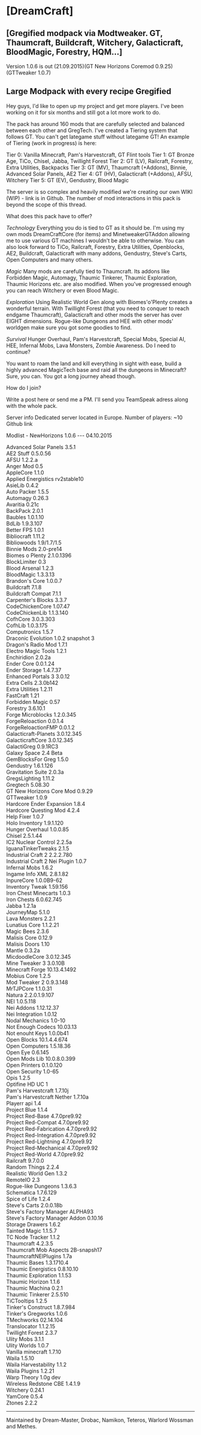 
[DreamCraft]
=

[Gregified modpack via Modtweaker. GT, Thaumcraft, Buildcraft, Witchery, Galacticraft, BloodMagic, Forestry, HQM...]
-


Version 1.0.6 is out (21.09.2015)(GT New Horizons Coremod 0.9.25) (GTTweaker 1.0.7)


Large Modpack with every recipe Gregified
-

Hey guys, I'd like to open up my project and get more players.
I've been working on it for six months and still got a lot more work to do.

The pack has around 160 mods that are carefully selected and balanced between each other and GregTech. I've created a Tiering system that follows GT. You can't get lategame stuff without lategame GT!
An example of Tiering (work in progress) is here:

Tier 0: Vanilla Minecraft, Pam's Harvestcraft, GT Flint tools
Tier 1: GT Bronze Age, TiCo, Chisel, Jabba, Twillight Forest
Tier 2: GT (LV), Railcraft, Forestry, Extra Utilities, Backpacks
Tier 3: GT (MV), Thaumcraft (+Addons), Binnie, Advanced Solar Panels, AE2
Tier 4: GT (HV), Galacticraft (+Addons), AFSU, Witchery
Tier 5: GT (EV), Gendustry, Blood Magic

The server is so complex and heavily modified we're creating our own WIKI (WIP) - link is in Github.
The number of mod interactions in this pack is beyond the scope of this thread.


What does this pack have to offer?

*Technology*
Everything you do is tied to GT as it should be. I'm using my own mods DreamCraftCore (for items) and MinetweakerGTAddon allowing me to use various GT machines I wouldn't be able to otherwise.
You can also look forward to TiCo, Railcraft, Forestry, Extra Utilities, Openblocks, AE2, Buildcraft, Galacticraft with many addons, Gendustry, Steve's Carts, Open Computers and many others.

*Magic*
Many mods are carefully tied to Thaumcraft. Its addons like Forbidden Magic, Automagy, Thaumic Tinkerer, Thaumic Exploration, Thaumic Horizons etc. are also modified.
When you've progressed enough you can reach Witchery or even Blood Magic.

*Exploration*
Using Realistic World Gen along with Biomes'o'Plenty creates a wonderful terrain. With Twillight Forest (that you need to conquer to reach endgame Thaumcraft), Galacticraft and other mods the server has over EIGHT dimensions.
Rogue-like Dungeons and HEE with other mods' worldgen make sure you got some goodies to find.

*Survival*
Hunger Overhaul, Pam's Harvestcraft, Special Mobs, Special AI, HEE, Infernal Mobs, Lava Monsters, Zombie Awareness. Do I need to continue?

You want to roam the land and kill everything in sight with ease, build a highly advanced MagicTech base and raid all the dungeons in Minecraft? Sure, you can. You got a long journey ahead though.


How do I join?


Write a post here or send me a PM.
I'll send you TeamSpeak adress along with the whole pack.


Server info
Dedicated server located in Europe.
Number of players: ~10
Github link


Modlist - NewHorizons 1.0.6 --- 04.10.2015

Advanced Solar Panels	3.5.1<BR>
AE2 Stuff	0.5.0.56<BR>
AFSU	1.2.2.a<BR>
Anger Mod	0.5<BR>
AppleCore	1.1.0<BR>
Applied Energistics	rv2stable10<BR>
AsieLib	0.4.2<BR>
Auto Packer	1.5.5<BR>
Automagy	0.26.3<BR>
Avaritia	0.21c<BR>
BackPack	2.0.1<BR>
Baubles	1.0.1.10<BR>
BdLib	1.9.3.107<BR>
Better FPS	1.0.1<BR>
Bibliocraft	1.11.2<BR>
Bibliowoods	1.9/1.7/1.5<BR>
Binnie Mods	2.0-pre14<BR>
Biomes o Plenty	2.1.0.1396<BR>
BlockLimiter	0.3<BR>
Blood Arsenal	1.2.3<BR>
BloodMagic	1.3.3.13<BR>
Brandon's Core	1.0.0.7<BR>
Buildcraft	7.1.8<BR>
Buildcraft Compat	7.1.1<BR>
Carpenter's Blocks	3.3.7<BR>
CodeChickenCore	1.07.47<BR>
CodeChickenLib	1.1.3.140<BR>
CofhCore	3.0.3.303<BR>
CofhLib	1.0.3.175<BR>
Computronics	1.5.7<BR>
Draconic Evolution	1.0.2 snapshot 3<BR>
Dragon's Radio Mod	1.7.1<BR>
Electro Magic Tools	1.2.1<BR>
Enchiridion 	2.0.2a<BR>
Ender Core	0.0.1.24<BR>
Ender Storage	1.4.7.37<BR>
Enhanced Portals 3	3.0.12<BR>
Extra Cells	2.3.0b142<BR>
Extra Utilities	1.2.11<BR>
FastCraft	1.21<BR>
Forbidden Magic	0.57<BR>
Forestry	3.6.10.1<BR>
Forge Microblocks	1.2.0.345<BR>
ForgeReloaction	0.0.1.4<BR>
ForgeReloactionFMP	0.0.1.2<BR>
Galacticraft-Planets	3.0.12.345<BR>
GalacticraftCore	3.0.12.345<BR>
GalactiGreg	0.9.1RC3<BR>
Galaxy Space	2.4 Beta<BR>
GemBlocksFor Greg	1.5.0<BR>
Gendustry	1.6.1.126<BR>
Gravitation Suite	2.0.3a<BR>
GregsLighting	1.11.2<BR>
Gregtech	5.08.30<BR>
GT New Horizons Core Mod	0.9.29<BR>
GTTweaker	1.0.9<BR>
Hardcore Ender Expansion	1.8.4<BR>
Hardcore Questing Mod	4.2.4<BR>
Help Fixer	1.0.7<BR>
Holo Inventory	1.9.1.120<BR>
Hunger Overhaul	1.0.0.85<BR>
Chisel	2.5.1.44<BR>
IC2 Nuclear Control	2.2.5a<BR>
IguanaTinkerTweaks	2.1.5<BR>
Industrial Craft 2	2.2.2.780<BR>
Industrial Craft 2 Nei Plugin	1.0.7<BR>
Infernal Mobs	1.6.2<BR>
Ingame Info XML	2.8.1.82<BR>
InpureCore	1.0.0B9-62<BR>
Inventory Tweak	1.59.156<BR>
Iron Chest Minecarts	1.0.3<BR>
Iron Chests	6.0.62.745<BR>
Jabba	1.2.1a<BR>
JourneyMap	5.1.0<BR>
Lava Monsters	2.2.1<BR>
Lunatius Core	1.1.2.21<BR>
Magic Bees	2.3.6<BR>
Malisis Core	0.12.9<BR>
Malisis Doors	1.10<BR>
Mantle	0.3.2a<BR>
MicdoodleCore	3.0.12.345<BR>
Mine Tweaker 3	3.0.10B<BR>
Minecraft Forge	10.13.4.1492<BR>
Mobius Core	1.2.5<BR>
Mod Tweaker 2	0.9.3.148<BR>
MrTJPCore	1.1.0.31<BR>
Natura	2.2.0.1.9.107<BR>
NEI	1.0.5.118<BR>
Nei Addons	1.12.12.37<BR>
Nei Integration	1.0.12<BR>
Nodal Mechanics	1.0-10<BR>
Not Enough Codecs	10.03.13<BR>
Not enouht Keys	1.0.0b41<BR>
Open Blocks	10.1.4.4.674<BR>
Open Computers	1.5.18.36<BR>
Open Eye	0.6.145<BR>
Open Mods Lib	10.0.8.0.399<BR>
Open Printers	0.1.0.120<BR>
Open Security	1.0-65<BR>
Opis	1.2.5<BR>
Optifine	HD UC 1<BR>
Pam's Harvestcraft	1.7.10j<BR>
Pam's Harvestcraft Nether	1.7.10a<BR>
Playerr api	1.4<BR>
Project Blue	1.1.4<BR>
Project Red-Base	4.7.0pre9.92<BR>
Project Red-Compat	4.7.0pre9.92<BR>
Project Red-Fabrication	4.7.0pre9.92<BR>
Project Red-Integration	4.7.0pre9.92<BR>
Project Red-Lightning	4.7.0pre9.92<BR>
Project Red-Mechanical	4.7.0pre9.92<BR>
Project Red-World	4.7.0pre9.92<BR>
Railcraft	9.7.0.0<BR>
Random Things	2.2.4<BR>
Realistic World Gen	1.3.2<BR>
RemoteIO	2.3<BR>
Rogue-like Dungeons	1.3.6.3<BR>
Schematica	1.7.6.129<BR>
Spice of Life	1.2.4<BR>
Steve's Carts	2.0.0.18b<BR>
Steve's Factory Manager	ALPHA93<BR>
Steve's Factory Manager Addon	0.10.16<BR>
Storage Drawers	1.6.2<BR>
Tainted Magic	1.1.5.7<BR>
TC Node Tracker	1.1.2<BR>
Thaumcraft	4.2.3.5<BR>
Thaumcraft Mob Aspects	2B-snapsh17<BR>
ThaumcraftNEIPlugins	1.7a<BR>
Thaumic Bases	1.3.1710.4<BR>
Thaumic Energistics	0.8.10.10<BR>
Thaumic Exploration	1.1.53<BR>
Thaumic Horizon	1.1.6<BR>
Thaumic Machina	0.2.1<BR>
Thaumic Tinkerer	2.5.510<BR>
TiCTooltips	1.2.5<BR>
Tinker's Construct	1.8.7.984<BR>
Tinker's Gregworks	1.0.6<BR>
TMechworks	02.14.104<BR>
Translocator	1.1.2.15<BR>
Twillight Forest	2.3.7<BR>
Ulity Mobs	3.1.1<BR>
Ulity Worlds	1.0.7<BR>
Vanilla minecraft	1.7.10<BR>
Waila	1.5.10<BR>
Waila Harvestability	1.1.2<BR>
Waila Plugins	1.2.21<BR>
Warp Theory	1.0g dev<BR>
Wireless Redstone CBE	1.4.1.9<BR>
Witchery	0.24.1<BR>
YamCore	0.5.4<BR>
Ztones	2.2.2<BR>


---

Maintained by Dream-Master, Drobac, Namikon, Teteros, Warlord Wossman and Methes.
